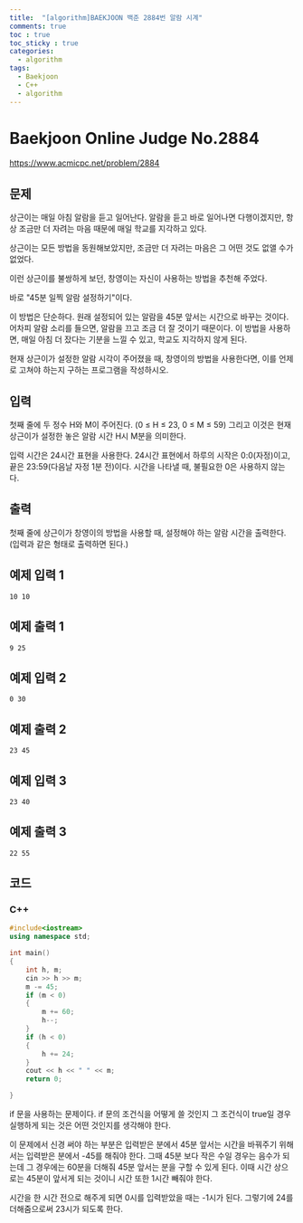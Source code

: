 ```yaml
---
title:  "[algorithm]BAEKJOON 백준 2884번 알람 시계"
comments: true
toc : true
toc_sticky : true
categories:
  - algorithm
tags:
  - Baekjoon
  - C++
  - algorithm
---
```


# Baekjoon Online Judge No.2884

<https://www.acmicpc.net/problem/2884>

## 문제

상근이는 매일 아침 알람을 듣고 일어난다. 알람을 듣고 바로 일어나면 다행이겠지만, 항상 조금만 더 자려는 마음 때문에 매일 학교를 지각하고 있다.

상근이는 모든 방법을 동원해보았지만, 조금만 더 자려는 마음은 그 어떤 것도 없앨 수가 없었다.

이런 상근이를 불쌍하게 보던, 창영이는 자신이 사용하는 방법을 추천해 주었다.

바로 "45분 일찍 알람 설정하기"이다.

이 방법은 단순하다. 원래 설정되어 있는 알람을 45분 앞서는 시간으로 바꾸는 것이다. 어차피 알람 소리를 들으면, 알람을 끄고 조금 더 잘 것이기 때문이다. 이 방법을 사용하면, 매일 아침 더 잤다는 기분을 느낄 수 있고, 학교도 지각하지 않게 된다.

현재 상근이가 설정한 알람 시각이 주어졌을 때, 창영이의 방법을 사용한다면, 이를 언제로 고쳐야 하는지 구하는 프로그램을 작성하시오.

## 입력

첫째 줄에 두 정수 H와 M이 주어진다. (0 ≤ H ≤ 23, 0 ≤ M ≤ 59) 그리고 이것은 현재 상근이가 설정한 놓은 알람 시간 H시 M분을 의미한다.

입력 시간은 24시간 표현을 사용한다. 24시간 표현에서 하루의 시작은 0:0(자정)이고, 끝은 23:59(다음날 자정 1분 전)이다. 시간을 나타낼 때, 불필요한 0은 사용하지 않는다.

## 출력

첫째 줄에 상근이가 창영이의 방법을 사용할 때, 설정해야 하는 알람 시간을 출력한다. (입력과 같은 형태로 출력하면 된다.)

## 예제 입력 1 

```
10 10
```

## 예제 출력 1 

```
9 25
```

## 예제 입력 2 

```
0 30
```

## 예제 출력 2 

```
23 45
```

## 예제 입력 3 

```
23 40
```

## 예제 출력 3 

```
22 55
```



## 코드

### C++

```c++
#include<iostream>
using namespace std;

int main()
{
	int h, m;
	cin >> h >> m;
	m -= 45;
	if (m < 0)
	{
		m += 60;
		h--;
	}
	if (h < 0)
	{
		h += 24;
	}
	cout << h << " " << m;
	return 0;

}
```

if 문을 사용하는 문제이다. if 문의 조건식을 어떻게 쓸 것인지 그 조건식이 true일 경우 실행하게 되는 것은 어떤 것인지를 생각해야 한다.

이 문제에서 신경 써야 하는 부분은 입력받은 분에서 45분 앞서는 시간을 바꿔주기 위해서는 입력받은 분에서 -45를 해줘야 한다. 그때 45분 보다 작은 수일 경우는 음수가 되는데 그 경우에는 60분을 더해줘 45분 앞서는 분을 구할 수 있게 된다. 이때 시간 상으로는 45분이 앞서게 되는 것이니 시간 또한 1시간 빼줘야 한다.

시간을 한 시간 전으로 해주게 되면 0시를 입력받았을 때는 -1시가 된다. 그렇기에 24를 더해줌으로써 23시가 되도록 한다.